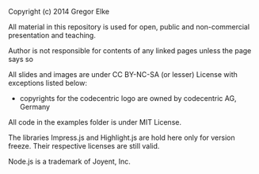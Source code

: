 Copyright (c) 2014 Gregor Elke

All material in this repository is used for open, public and non-commercial presentation and teaching.

Author is not responsible for contents of any linked pages unless the page says so


All slides and images are under CC BY-NC-SA (or lesser) License with exceptions listed below:

* copyrights for the codecentric logo are owned by codecentric AG, Germany


All code in the examples folder is under MIT License.

The libraries Impress.js and Highlight.js are hold here only for version freeze. Their respective licenses are still valid.

Node.js is a trademark of Joyent, Inc.
